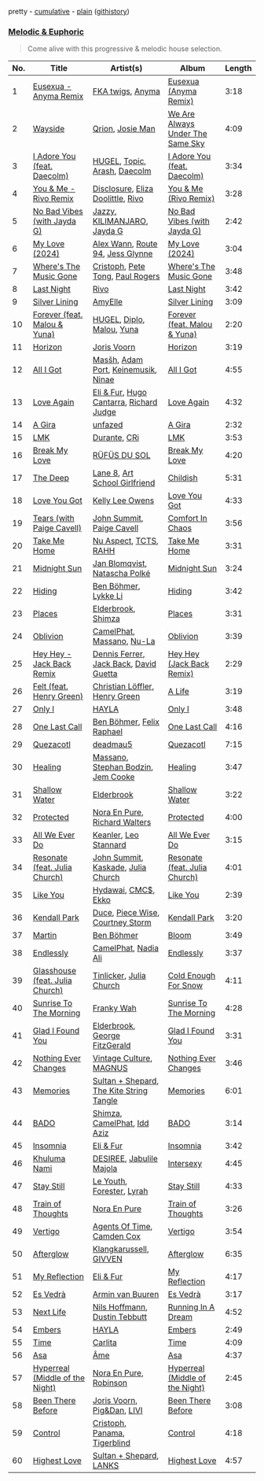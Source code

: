 pretty - [cumulative](/playlists/cumulative/Melodic%20&%20Euphoric.md) - [plain](/playlists/plain/37i9dQZF1DWTiVLKoHQ1yC) ([githistory](https://github.githistory.xyz/vitokorn/spotify-playlist-archive/blob/master/playlists/plain/37i9dQZF1DWTiVLKoHQ1yC))
### [Melodic & Euphoric](https://open.spotify.com/playlist/37i9dQZF1DWTiVLKoHQ1yC)

> Come alive with this progressive & melodic house selection.

| No. | Title | Artist(s) | Album | Length |
|---|---|---|---|---|
| 1 | [Eusexua - Anyma Remix](https://open.spotify.com/track/6uS58ykUmaKr8YWIecDPP6) | [FKA twigs](https://open.spotify.com/artist/6nB0iY1cjSY1KyhYyuIIKH), [Anyma](https://open.spotify.com/artist/4iBwchw0U0GZv5RfVYSMxN) | [Eusexua (Anyma Remix)](https://open.spotify.com/album/3XNLi9xalekB3v4swIj7zN) | 3:18 |
| 2 | [Wayside](https://open.spotify.com/track/41BRWHGuqEcSZszacBBCld) | [Qrion](https://open.spotify.com/artist/0bGDTQ78MVgI5Snqo9KJZw), [Josie Man](https://open.spotify.com/artist/1bkxOwOWP9R4SzB6poMhtQ) | [We Are Always Under The Same Sky](https://open.spotify.com/album/0SpZZ8NyMsk2xlKrp9rBkJ) | 4:09 |
| 3 | [I Adore You (feat. Daecolm)](https://open.spotify.com/track/5nPbKG04fhLkIAjcPFaZq7) | [HUGEL](https://open.spotify.com/artist/5PlfkPxwCpRRWQJBxCa0By), [Topic](https://open.spotify.com/artist/0u6GtibW46tFX7koQ6uNJZ), [Arash](https://open.spotify.com/artist/7hQmAXAzWI6D350VTgkKTG), [Daecolm](https://open.spotify.com/artist/1IFAU4mznUcfPVP9z2c24N) | [I Adore You (feat. Daecolm)](https://open.spotify.com/album/5MrdEMJrBnauBJsd1nYY00) | 3:34 |
| 4 | [You & Me - Rivo Remix](https://open.spotify.com/track/0xoYZ45fgTfyQYREZPN7Sa) | [Disclosure](https://open.spotify.com/artist/6nS5roXSAGhTGr34W6n7Et), [Eliza Doolittle](https://open.spotify.com/artist/14L5rpGTLVUz1pD8fUeJB1), [Rivo](https://open.spotify.com/artist/2NrprO4CludRmaWtpqud10) | [You & Me (Rivo Remix)](https://open.spotify.com/album/3QIGpfgWXKujfMaecgKV9u) | 3:28 |
| 5 | [No Bad Vibes (with Jayda G)](https://open.spotify.com/track/4DK8lTWgFCZRcErLgHQXWl) | [Jazzy](https://open.spotify.com/artist/7zAAwgV5Wqmvpb4GzvlRkP), [KILIMANJARO](https://open.spotify.com/artist/4QGD0m9AGZixhuPAzaBeD7), [Jayda G](https://open.spotify.com/artist/3NKVm2Jedcf6ibJr6pMUVx) | [No Bad Vibes (with Jayda G)](https://open.spotify.com/album/7m26pLm2a8SYagLBTD1I8W) | 2:42 |
| 6 | [My Love (2024)](https://open.spotify.com/track/2nljjiWhzVIugb5vgEMQQk) | [Alex Wann](https://open.spotify.com/artist/6PTNNcLg90Kkl89JcEwKhT), [Route 94](https://open.spotify.com/artist/1dgdvbogmctybPrGEcnYf6), [Jess Glynne](https://open.spotify.com/artist/4ScCswdRlyA23odg9thgIO) | [My Love (2024)](https://open.spotify.com/album/73PdhRzMikkkImZ4qHOzZ3) | 3:04 |
| 7 | [Where's The Music Gone](https://open.spotify.com/track/0W2DNZ8ttfFvhlGCBgMq0s) | [Cristoph](https://open.spotify.com/artist/532SqCIYmJyXEdEiCJLgYG), [Pete Tong](https://open.spotify.com/artist/6n1t55WMsSIUFHrAL4mUsB), [Paul Rogers](https://open.spotify.com/artist/6QkoiP5TNAX3xPGTYDLpAg) | [Where's The Music Gone](https://open.spotify.com/album/2gcKpdIcK8DTt99uPWZkxp) | 3:48 |
| 8 | [Last Night](https://open.spotify.com/track/2fr3zUXQFLztUhpfBu6Wpq) | [Rivo](https://open.spotify.com/artist/2NrprO4CludRmaWtpqud10) | [Last Night](https://open.spotify.com/album/61FSTdvDNl2fNqdGKTrXib) | 3:42 |
| 9 | [Silver Lining](https://open.spotify.com/track/0lnvO4NJ3bqBLL0vHfjeOx) | [AmyElle](https://open.spotify.com/artist/1z1V8o4cq5VNtAU05T2q4W) | [Silver Lining](https://open.spotify.com/album/7lHRlpAf30Jjk2ggwFIxBk) | 3:09 |
| 10 | [Forever (feat. Malou & Yuna)](https://open.spotify.com/track/0WS1qLcXKsCGt5e3dqq30S) | [HUGEL](https://open.spotify.com/artist/5PlfkPxwCpRRWQJBxCa0By), [Diplo](https://open.spotify.com/artist/5fMUXHkw8R8eOP2RNVYEZX), [Malou](https://open.spotify.com/artist/5mU7ohKXRejACFS8eZIixp), [Yuna](https://open.spotify.com/artist/3kHVioJpVxlazAAKQ64pC1) | [Forever (feat. Malou & Yuna)](https://open.spotify.com/album/4nXpTQXjFGtB5n3vC76IBR) | 2:20 |
| 11 | [Horizon](https://open.spotify.com/track/5YN7zT6oM0FduuivNbVRgi) | [Joris Voorn](https://open.spotify.com/artist/4jGpKAmwvU263l0tUh4xKU) | [Horizon](https://open.spotify.com/album/5zAjWJkgSUpFaWjk9t17I2) | 3:19 |
| 12 | [All I Got](https://open.spotify.com/track/2LMK2xLfWLKbfjZgtBWByM) | [Masšh](https://open.spotify.com/artist/6QRqfE9Na7BRYG1mxRYqGs), [Adam Port](https://open.spotify.com/artist/2loEsOijJ6XiGzWYFXMIRk), [Keinemusik](https://open.spotify.com/artist/26WKgv73kRHD0gEDKD1i8j), [Ninae](https://open.spotify.com/artist/5aTBULJ6efMF1VyzcxMXa6) | [All I Got](https://open.spotify.com/album/7Mmq6Qpis7mg3g8j4uzBTL) | 4:55 |
| 13 | [Love Again](https://open.spotify.com/track/5vTD0GuutyInvNpOFxLCPi) | [Eli & Fur](https://open.spotify.com/artist/5CkVLGKUJkIc1pmSk10QP4), [Hugo Cantarra](https://open.spotify.com/artist/7bI21Y9xsFRFVtt3cWf73n), [Richard Judge](https://open.spotify.com/artist/5z275L9haKWG328mm7UFd3) | [Love Again](https://open.spotify.com/album/61cJV13UL9K8JL5dOcqS9o) | 4:32 |
| 14 | [A Gira](https://open.spotify.com/track/5QwJtoSfJqEPHlNCm46uex) | [unfazed](https://open.spotify.com/artist/6Wum1TGlR5ndmClcDmHeg0) | [A Gira](https://open.spotify.com/album/2rC25GOtlshiG5XOkXIh1E) | 2:32 |
| 15 | [LMK](https://open.spotify.com/track/4aHqjlibpXrHQ1nlvGJQrA) | [Durante](https://open.spotify.com/artist/1BqIPGrEhdjdLFpUzce2dh), [CRi](https://open.spotify.com/artist/3NaMuUYTIGm6CC3YqTuTvi) | [LMK](https://open.spotify.com/album/0z3SNQSfMGSWS0aKlcuea6) | 3:53 |
| 16 | [Break My Love](https://open.spotify.com/track/3tqyv30P7pO53IAIUo8IeN) | [RÜFÜS DU SOL](https://open.spotify.com/artist/5Pb27ujIyYb33zBqVysBkj) | [Break My Love](https://open.spotify.com/album/52LgW9Zy9r1T3uVsT07Y6Y) | 4:20 |
| 17 | [The Deep](https://open.spotify.com/track/71RUnMMD5MX4ew96dMDCl4) | [Lane 8](https://open.spotify.com/artist/27gtK7m9vYwCyJ04zz0kIb), [Art School Girlfriend](https://open.spotify.com/artist/3rtvvt1kuQ4luEWq8epaHD) | [Childish](https://open.spotify.com/album/2tj4SjIgpp92mAT2wtiDoZ) | 5:31 |
| 18 | [Love You Got](https://open.spotify.com/track/6Fn0PW0rmdTQ3jbpynyGIu) | [Kelly Lee Owens](https://open.spotify.com/artist/5eitAUlYmlha3LLWg7aBn5) | [Love You Got](https://open.spotify.com/album/4JBhIRt38otXkigmi7w8YG) | 4:33 |
| 19 | [Tears (with Paige Cavell)](https://open.spotify.com/track/2NKwz3gyK8da44pR2ZbiM1) | [John Summit](https://open.spotify.com/artist/7kNqXtgeIwFtelmRjWv205), [Paige Cavell](https://open.spotify.com/artist/6K3xqGQiS7BLYG6llkAF24) | [Comfort In Chaos](https://open.spotify.com/album/2pHm3ZP2R3phzCYi7ilGN2) | 3:56 |
| 20 | [Take Me Home](https://open.spotify.com/track/595mcofiqQr4E0Ihpr5ZMA) | [Nu Aspect](https://open.spotify.com/artist/4NhRml5ZOfNaYJAHUE0XwT), [TCTS](https://open.spotify.com/artist/1mFGfrveXbpolppPgO29Io), [RAHH](https://open.spotify.com/artist/1WR2sls6n0N1usqywvysnX) | [Take Me Home](https://open.spotify.com/album/0XDch3owENNks3bapuFjAs) | 3:31 |
| 21 | [Midnight Sun](https://open.spotify.com/track/5H5wa2EQJyOkR0ghHZDcNI) | [Jan Blomqvist](https://open.spotify.com/artist/5wMlMjOLeJfS5DfxqGfm83), [Natascha Polké](https://open.spotify.com/artist/5FLN3H4PiuUQMmFzGmcQ96) | [Midnight Sun](https://open.spotify.com/album/7rsuL0QKTG0jAceR17H1uZ) | 3:24 |
| 22 | [Hiding](https://open.spotify.com/track/3kFnwZHnMMNeO2YpOZyZVw) | [Ben Böhmer](https://open.spotify.com/artist/5tDjiBYUsTqzd0RkTZxK7u), [Lykke Li](https://open.spotify.com/artist/6oBm8HB0yfrIc9IHbxs6in) | [Hiding](https://open.spotify.com/album/0bmziZNLLEcA5Av2v3DgHx) | 3:42 |
| 23 | [Places](https://open.spotify.com/track/2YiczArWQL4ScWgYrX7AXw) | [Elderbrook](https://open.spotify.com/artist/2vf4pRsEY6LpL5tKmqWb64), [Shimza](https://open.spotify.com/artist/0WHbjg8hVel1R9kq5794HX) | [Places](https://open.spotify.com/album/0ztVQzAWvrm8HBVwebIsyM) | 3:31 |
| 24 | [Oblivion](https://open.spotify.com/track/6nuqo0u5Ex03YMRL0SdyLs) | [CamelPhat](https://open.spotify.com/artist/240wlM8vDrf6S4zCyzGj2W), [Massano](https://open.spotify.com/artist/6htWLP8aiuf19FYMA4VQAZ), [Nu-La](https://open.spotify.com/artist/4yzrGOiPCcssfpKBT0bnHR) | [Oblivion](https://open.spotify.com/album/2K5l5X07mVNjRbJ0myFG9X) | 3:39 |
| 25 | [Hey Hey - Jack Back Remix](https://open.spotify.com/track/1MLxfMNuBOYnCbZDMhb1Zl) | [Dennis Ferrer](https://open.spotify.com/artist/0MGTHZpAGf7isSfw8yMIoi), [Jack Back](https://open.spotify.com/artist/4bXUaTjc7TQTvLqqCAlfYt), [David Guetta](https://open.spotify.com/artist/1Cs0zKBU1kc0i8ypK3B9ai) | [Hey Hey (Jack Back Remix)](https://open.spotify.com/album/28B0sfg0u9x74Z7gT6CLJD) | 2:29 |
| 26 | [Felt (feat. Henry Green)](https://open.spotify.com/track/6aZdYHEp6dkDOczK60y41d) | [Christian Löffler](https://open.spotify.com/artist/3tSvlEzeDnVbQJBTkIA6nO), [Henry Green](https://open.spotify.com/artist/0VbDAlm2KUlKI5UhXRBKWp) | [A Life](https://open.spotify.com/album/4NFeATnC0BhLtvXInTdO9R) | 3:19 |
| 27 | [Only I](https://open.spotify.com/track/0vdrnfVsWCOtxOTO8z0vaV) | [HAYLA](https://open.spotify.com/artist/4yX6mpMyBGf9UfvBB8JJrc) | [Only I](https://open.spotify.com/album/6GfqIy3LzvsBQ5fkrGAp5d) | 3:48 |
| 28 | [One Last Call](https://open.spotify.com/track/30nygP64gBZqbLoWC72vNq) | [Ben Böhmer](https://open.spotify.com/artist/5tDjiBYUsTqzd0RkTZxK7u), [Felix Raphael](https://open.spotify.com/artist/4nknUpUYu4baxWwkunq81Z) | [One Last Call](https://open.spotify.com/album/4P5fu99YdeoP7K29RyOvyy) | 4:16 |
| 29 | [Quezacotl](https://open.spotify.com/track/24jPquymYcAxmOUXwjJwLk) | [deadmau5](https://open.spotify.com/artist/2CIMQHirSU0MQqyYHq0eOx) | [Quezacotl](https://open.spotify.com/album/1wU8NaPgbgLvsK8tUA2t2z) | 7:15 |
| 30 | [Healing](https://open.spotify.com/track/1tRD1LXAAy2VPKwdVoHIMI) | [Massano](https://open.spotify.com/artist/6htWLP8aiuf19FYMA4VQAZ), [Stephan Bodzin](https://open.spotify.com/artist/2nq2BeSbzExGAv3Y4HgUf7), [Jem Cooke](https://open.spotify.com/artist/0AkL5tzM3UsDlWak9E0OwH) | [Healing](https://open.spotify.com/album/11MWTmeKNRaPCGR9wcFsGp) | 3:47 |
| 31 | [Shallow Water](https://open.spotify.com/track/74gSgOTNzmotJKcyKRpjom) | [Elderbrook](https://open.spotify.com/artist/2vf4pRsEY6LpL5tKmqWb64) | [Shallow Water](https://open.spotify.com/album/4cMVEtKn0ikqpYrHpHq89w) | 3:22 |
| 32 | [Protected](https://open.spotify.com/track/1cRRIRrUiPnLOvsnWNhoH9) | [Nora En Pure](https://open.spotify.com/artist/24DO0PijjITGIEWsO8XaPs), [Richard Walters](https://open.spotify.com/artist/3rUqgY188kWz0hKkqnpk9F) | [Protected](https://open.spotify.com/album/4MOIA5rcy0XfN7kRWmSukG) | 4:00 |
| 33 | [All We Ever Do](https://open.spotify.com/track/1J0k2Hz5YkuMwpUG2bOxjw) | [Keanler](https://open.spotify.com/artist/1TMkg5qcE49Wc66pPls4NK), [Leo Stannard](https://open.spotify.com/artist/37fzXndf2fxVrk7qarhyo0) | [All We Ever Do](https://open.spotify.com/album/3pOmkq9d9mm07H7iVYrZjV) | 3:15 |
| 34 | [Resonate (feat. Julia Church)](https://open.spotify.com/track/2pvQCbUnXHOpAcJOkgAYmZ) | [John Summit](https://open.spotify.com/artist/7kNqXtgeIwFtelmRjWv205), [Kaskade](https://open.spotify.com/artist/6TQj5BFPooTa08A7pk8AQ1), [Julia Church](https://open.spotify.com/artist/4dHGNdVhBxCJUyMk9dR727) | [Resonate (feat. Julia Church)](https://open.spotify.com/album/7r9LSib4rKpvAS9hTRt1QJ) | 4:01 |
| 35 | [Like You](https://open.spotify.com/track/5cTXoEwwSBUchuNGeURbZT) | [Hydawai](https://open.spotify.com/artist/5adV10VCaQCO3HJLlVQiFZ), [CMC$](https://open.spotify.com/artist/78DWNk8gFHU30TGITAgbM7), [Ekko](https://open.spotify.com/artist/4QKGlPUIuL7IzE4vsVwIu6) | [Like You](https://open.spotify.com/album/1K6suHCZSSwuZucm6H8ypP) | 2:39 |
| 36 | [Kendall Park](https://open.spotify.com/track/2SXi0cldambE2930H18LoL) | [Duce](https://open.spotify.com/artist/6MBI5TYgu9T3s5NeqAgbxD), [Piece Wise](https://open.spotify.com/artist/3ZgGFg9kFshmpMnayjb1Nk), [Courtney Storm](https://open.spotify.com/artist/6zd0ClAbzCmZ9qReLzekUV) | [Kendall Park](https://open.spotify.com/album/6wp9Rv4sM3NOfTaEzxY1pf) | 3:20 |
| 37 | [Martin](https://open.spotify.com/track/6o9cf8uFietnTZLtSGCvHH) | [Ben Böhmer](https://open.spotify.com/artist/5tDjiBYUsTqzd0RkTZxK7u) | [Bloom](https://open.spotify.com/album/57OLEpkhCXysV9FWrSbwid) | 3:49 |
| 38 | [Endlessly](https://open.spotify.com/track/6QeO1fYyKamrW3JcdlfSoP) | [CamelPhat](https://open.spotify.com/artist/240wlM8vDrf6S4zCyzGj2W), [Nadia Ali](https://open.spotify.com/artist/1C60viSZv6BoYtrnkZ44g5) | [Endlessly](https://open.spotify.com/album/1xxj3i8zJ8a9mFIf23ymLv) | 3:37 |
| 39 | [Glasshouse (feat. Julia Church)](https://open.spotify.com/track/1fUyoGJs0QM15YnBFUwOVb) | [Tinlicker](https://open.spotify.com/artist/5EmEZjq8eHEC6qFnT63Lza), [Julia Church](https://open.spotify.com/artist/4dHGNdVhBxCJUyMk9dR727) | [Cold Enough For Snow](https://open.spotify.com/album/0Mc3GAbIwtgywCJadgGFgi) | 4:11 |
| 40 | [Sunrise To The Morning](https://open.spotify.com/track/3emVhc0IE2PTmy2XUFqHmF) | [Franky Wah](https://open.spotify.com/artist/3IG3Ub4ra8AuSxCFDVkVco) | [Sunrise To The Morning](https://open.spotify.com/album/2V4T76ceB2EAjQf1optzOn) | 4:28 |
| 41 | [Glad I Found You](https://open.spotify.com/track/4D7WGniYHsapNrosDX8KDK) | [Elderbrook](https://open.spotify.com/artist/2vf4pRsEY6LpL5tKmqWb64), [George FitzGerald](https://open.spotify.com/artist/3KOHpygRuo1ruQAbEneR3t) | [Glad I Found You](https://open.spotify.com/album/5zB2w539G0UD6sGpnevP07) | 3:31 |
| 42 | [Nothing Ever Changes](https://open.spotify.com/track/1oytqQdZTKnICWgqCW9SrI) | [Vintage Culture](https://open.spotify.com/artist/28uJnu5EsrGml2tBd7y8ts), [MAGNUS](https://open.spotify.com/artist/4pOglqMAavrWFo20ORRx5w) | [Nothing Ever Changes](https://open.spotify.com/album/0HlphAJZzZbQ9xcqaD2yX4) | 3:46 |
| 43 | [Memories](https://open.spotify.com/track/02PEQC6LVga28eL5xLJiaI) | [Sultan + Shepard](https://open.spotify.com/artist/14Tg9FvbNismPR1PJHxRau), [The Kite String Tangle](https://open.spotify.com/artist/3D6cosC5ZOLCpRxt6T3XS7) | [Memories](https://open.spotify.com/album/59lU1VSU9h5dLOXnOQX9zJ) | 6:01 |
| 44 | [BADO](https://open.spotify.com/track/54ThjvbWJnmRSKI7Jp82cA) | [Shimza](https://open.spotify.com/artist/0WHbjg8hVel1R9kq5794HX), [CamelPhat](https://open.spotify.com/artist/240wlM8vDrf6S4zCyzGj2W), [Idd Aziz](https://open.spotify.com/artist/0LC3HTEh3afI3UfpmSdShk) | [BADO](https://open.spotify.com/album/1fDVNJlFOylIlxzbllqADM) | 3:14 |
| 45 | [Insomnia](https://open.spotify.com/track/7GJz7LUlNyf5DahBhG1XIg) | [Eli & Fur](https://open.spotify.com/artist/5CkVLGKUJkIc1pmSk10QP4) | [Insomnia](https://open.spotify.com/album/2m4l1KffyARA2MSaAJhEKH) | 3:42 |
| 46 | [Khuluma Nami](https://open.spotify.com/track/5FDAy3YftIopR4SzAmKnXG) | [DESIREE](https://open.spotify.com/artist/6TZbLCcOCv1DJvN28x3FBa), [Jabulile Majola](https://open.spotify.com/artist/7hGWdecNt4fPrcIEAVf3AF) | [Intersexy](https://open.spotify.com/album/0sP3HEYlXpD3cJTk3g2NNm) | 4:45 |
| 47 | [Stay Still](https://open.spotify.com/track/1tM2jivvLKpF5TNtwKKyEB) | [Le Youth](https://open.spotify.com/artist/1Zz6NBe8UIZjm88TvehFtx), [Forester](https://open.spotify.com/artist/3d13oWvwmjcodRr3NzdArc), [Lyrah](https://open.spotify.com/artist/5JyKQ4MQ2HkU1n1BYiKMWW) | [Stay Still](https://open.spotify.com/album/1Liw9JDxORvLa5ZQnWJbdX) | 4:33 |
| 48 | [Train of Thoughts](https://open.spotify.com/track/1OoJQao2C0rvcUpr2BqgaM) | [Nora En Pure](https://open.spotify.com/artist/24DO0PijjITGIEWsO8XaPs) | [Train of Thoughts](https://open.spotify.com/album/25ofOqJksQI5dd1ky79SBD) | 3:26 |
| 49 | [Vertigo](https://open.spotify.com/track/3jVo350GBcozw5OrXySv5N) | [Agents Of Time](https://open.spotify.com/artist/6Jbyd4qzEtbFtswZP1o6Ht), [Camden Cox](https://open.spotify.com/artist/5mNpMP01Co4vXZ3U0fWP3C) | [Vertigo](https://open.spotify.com/album/4LJhKUgLG4w4uM99XyAkMz) | 3:54 |
| 50 | [Afterglow](https://open.spotify.com/track/5lGgglkaWaFS5g0yRlqeV7) | [Klangkarussell](https://open.spotify.com/artist/041iTeoMIwXMlShuQPIVKo), [GIVVEN](https://open.spotify.com/artist/7e1aNehmQevT0RVtN8Pzly) | [Afterglow](https://open.spotify.com/album/7jLwbeWUr2NVz7fZmX6rRb) | 6:35 |
| 51 | [My Reflection](https://open.spotify.com/track/2wUOPi5t2EsSXguK0Gnkht) | [Eli & Fur](https://open.spotify.com/artist/5CkVLGKUJkIc1pmSk10QP4) | [My Reflection](https://open.spotify.com/album/0kEg5Bj2cn0QZ89gEkBpaT) | 4:17 |
| 52 | [Es Vedrà](https://open.spotify.com/track/4Z6W8iMLWY5uuMsAheztBm) | [Armin van Buuren](https://open.spotify.com/artist/0SfsnGyD8FpIN4U4WCkBZ5) | [Es Vedrà](https://open.spotify.com/album/0MB3CQJilu7NFipHOBevET) | 3:17 |
| 53 | [Next Life](https://open.spotify.com/track/0i5P9W2tN89iBojs7KQ0PD) | [Nils Hoffmann](https://open.spotify.com/artist/6sOEMfvCfHQ9dhSWyamXVb), [Dustin Tebbutt](https://open.spotify.com/artist/0z9hynUsIjf0ddI4uHqPWX) | [Running In A Dream](https://open.spotify.com/album/4NL9MNHuAFnIZlbVlmoK6E) | 4:52 |
| 54 | [Embers](https://open.spotify.com/track/7lU1KPpPh3uwx86KBvT8yK) | [HAYLA](https://open.spotify.com/artist/4yX6mpMyBGf9UfvBB8JJrc) | [Embers](https://open.spotify.com/album/310zPynreWG7NPfazR7z02) | 2:49 |
| 55 | [Time](https://open.spotify.com/track/4mQw0wkyombRwP19uS2mLB) | [Carlita](https://open.spotify.com/artist/1GVbOnrND8b3eh2JZ4opw8) | [Time](https://open.spotify.com/album/0Q4VYWUJUfB8nRz4XNNEEp) | 4:09 |
| 56 | [Asa](https://open.spotify.com/track/1dWWpbUHni0mmv9aaVLhcH) | [Âme](https://open.spotify.com/artist/5muFO8VqYRCRW13EkvX564) | [Asa](https://open.spotify.com/album/2ZqR3WdAJcLqzrAnrfTqyf) | 4:37 |
| 57 | [Hyperreal (Middle of the Night)](https://open.spotify.com/track/1f9H7N9ijHFnV0BqJufUIS) | [Nora En Pure](https://open.spotify.com/artist/24DO0PijjITGIEWsO8XaPs), [Robinson](https://open.spotify.com/artist/38CvLGTsjtoloDgv3OKQp8) | [Hyperreal (Middle of the Night)](https://open.spotify.com/album/2pxGM2WjzQEQ7yowyjbnYc) | 2:45 |
| 58 | [Been There Before](https://open.spotify.com/track/6unWfD9WVxx7e0ue3MYX15) | [Joris Voorn](https://open.spotify.com/artist/4jGpKAmwvU263l0tUh4xKU), [Pig&Dan](https://open.spotify.com/artist/04jj7dljPI0ixtNsz2pXWK), [LIVI](https://open.spotify.com/artist/1zgMn2RP87AwuP9B9z79Fo) | [Been There Before](https://open.spotify.com/album/6cxXtXjXkiXSSpEMHQkh8p) | 3:08 |
| 59 | [Control](https://open.spotify.com/track/6K1MxJMyM2ImqQvYTdrnDL) | [Cristoph](https://open.spotify.com/artist/532SqCIYmJyXEdEiCJLgYG), [Panama](https://open.spotify.com/artist/3W9UldYu0xJcaOAw2SUTDI), [Tigerblind](https://open.spotify.com/artist/3Uy3rel4Zw9anDMtPIU9IA) | [Control](https://open.spotify.com/album/4OoOJSaVeJi7BlIdiY2Wx3) | 4:18 |
| 60 | [Highest Love](https://open.spotify.com/track/0NLasZQOlKBThbVA5XPbmI) | [Sultan + Shepard](https://open.spotify.com/artist/14Tg9FvbNismPR1PJHxRau), [LANKS](https://open.spotify.com/artist/6f5yObGSpFj9eJL55GBzrb) | [Highest Love](https://open.spotify.com/album/4JM3f6tYI7acJRy0bwFv5u) | 4:57 |